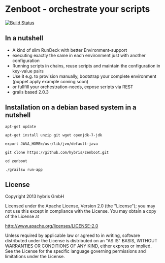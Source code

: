 Zenboot - orchestrate your scripts
==================================
[![Build Status](https://travis-ci.org/hybris/zenboot.png?branch=master)](https://travis-ci.org/hybris/zenboot)

## In a nutshell ##
* A kind of slim RunDeck with better Environment-support
* executing exactly the same in each environment just with another configuration
* Running scripts in chains, reuse scripts and maintain the configuration in key-value pairs
* Use it e.g. to provision manually, bootstrap your complete environment (puppet apply example coming soon)
* or fullfill your orchestration-needs, expose scripts via REST
* grails based 2.0.3

## Installation on a debian based system in a nutshell ##

`apt-get update`

`apt-get install unzip git wget openjdk-7-jdk`

`export JAVA_HOME=/usr/lib/jvm/default-java`

`git clone https://github.com/hybris/zenboot.git`

`cd zenboot`

`./grailsw run-app`

## License ##
Copyright 2013 hybris GmbH

Licensed under the Apache License, Version 2.0 (the "License"); you may not use this except in compliance with the License. You may obtain a copy of the License at

http://www.apache.org/licenses/LICENSE-2.0

Unless required by applicable law or agreed to in writing, software distributed under the License is distributed on an "AS IS" BASIS, WITHOUT WARRANTIES OR CONDITIONS OF ANY KIND, either express or implied. See the License for the specific language governing permissions and limitations under the License.

